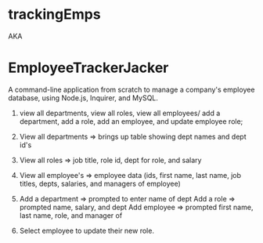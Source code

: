 # trackingEmps
AKA
# EmployeeTrackerJacker
A command-line application from scratch to manage a company's employee database, using Node.js, Inquirer, and MySQL.

1. view all departments, view all roles, view all employees/
    add a department, add a role, add an employee, and update employee role;

2. View all departments => brings up table showing dept names and dept id's

3. View all roles => job title, role id, dept for role, and salary

4. View all employee's => employee data (ids, first name, last name, job titles, depts, salaries, and managers of employee)

5. Add a department => prompted to enter name of dept
    Add a role => prompted name, salary, and dept
    Add employee => prompted first name, last name, role, and manager of 

6. Select employee to update their new role.
